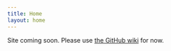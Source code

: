 ```yaml
---
title: Home
layout: home
---
```


Site coming soon. Please use [the GitHub wiki](https://github.com/Slymeball/Figura-Wiki/wiki) for now.